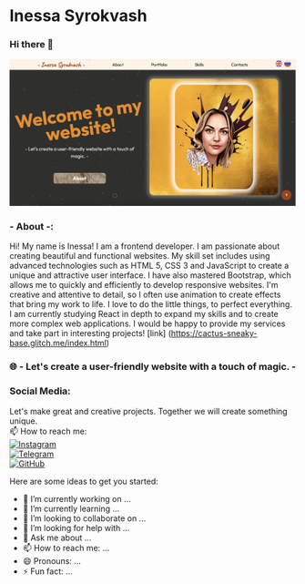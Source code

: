 # Inessa Syrokvash

### Hi there 👋

<a href="https://the-unl.com" target="_blank">
  <img src="https://github.com/Inessa-Syrokvash/Inessa-Syrokvash/blob/main/%D0%A1%D0%BD%D0%B8%D0%BC%D0%BE%D0%BA%20%D1%8D%D0%BA%D1%80%D0%B0%D0%BD%D0%B0%202024-04-03%20%D0%B2%2012.33.47.png" alt="My site" width="900"/>
</a>
<br>

### - About -:
Hi! My name is Inessa! I am a frontend developer. I am passionate about creating beautiful and functional websites. My skill set includes using advanced technologies such as HTML 5, CSS 3 and JavaScript to create a unique and attractive user interface. I have also mastered Bootstrap, which allows me to quickly and efficiently to develop responsive websites. I'm creative and attentive to detail, so I often use animation to create effects that bring my work to life. I love to do the little things, to perfect everything. I am currently studying React in depth to expand my skills and to create more complex web applications. I would be happy to provide my services and take part in interesting projects! [link] (https://cactus-sneaky-base.glitch.me/index.html)
<br>

### 🌐 - Let's create a user-friendly website with a touch of magic. -

### Social Media:
Let's make great and creative projects. Together we will create something unique. <br>
📫 How to reach me: <br>
<a href="https://www.instagram.com/inesska.0486/" target="_blank">
 <img src="https://cdn.glitch.global/ce747322-bc63-4436-b4da-8295aca4cd94/Social%20Instagram%202.png?v=1708752862967" alt="Instagram" width="50px">
</a>
<br>
<a href="https://t.me/inesska0486" target="_blank">
 <img src="https://cdn.glitch.global/ce747322-bc63-4436-b4da-8295aca4cd94/Social%20Telegram%202.png?v=1708752866917" alt="Telegram" width="50px">
</a>
<br>
<a href="https://github.com/Inessa-Syrokvash" target="_blank">
 <img src="https://cdn.glitch.global/ce747322-bc63-4436-b4da-8295aca4cd94/icons8-github-100.png?v=1712140333827" alt="GitHub" width="50px">
</a>


Here are some ideas to get you started:

- 🔭 I’m currently working on ...
- 🌱 I’m currently learning ...
- 👯 I’m looking to collaborate on ...
- 🤔 I’m looking for help with ...
- 💬 Ask me about ...
- 📫 How to reach me: ...
- 😄 Pronouns: ...
- ⚡ Fun fact: ...


